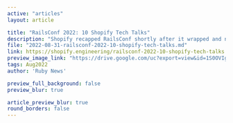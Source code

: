 ```yaml
---
active: "articles"
layout: article

title: "RailsConf 2022: 10 Shopify Tech Talks"
description: "Shopify recapped RailsConf shortly after it wrapped and now organizer Ruby Central has posted videos from the various talks and workshops online."
file: "2022-08-31-railsconf-2022-10-shopify-tech-talks.md"
link: https://shopify.engineering/railsconf-2022-10-shopify-tech-talks
preview_image_link: "https://drive.google.com/uc?export=view&id=1S0OVIgOeFkTcSyZsLW7p0g3pjNLDCR71"
tags: Aug2022
author: 'Ruby News'

preview_full_background: false
preview_blur: true

article_preview_blur: true
round_borders: false
---
```


